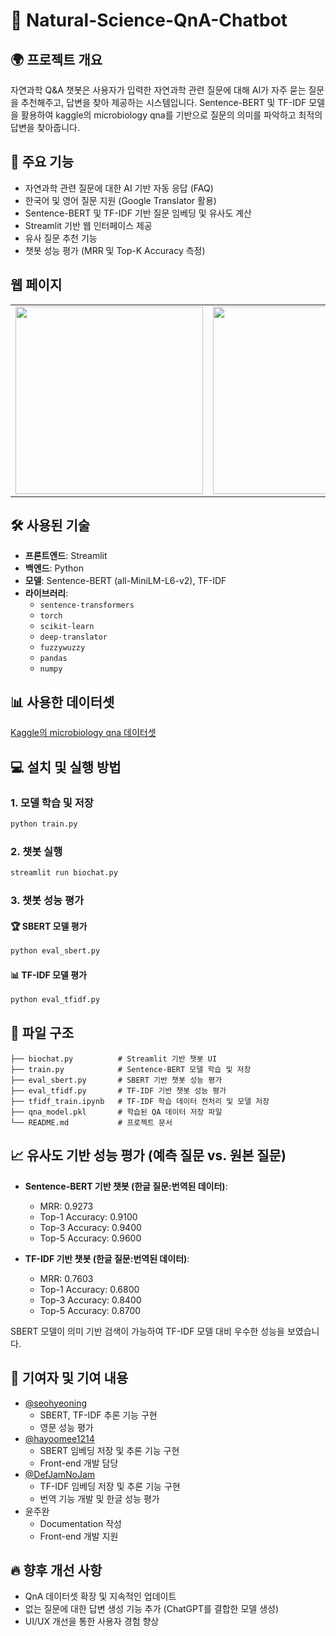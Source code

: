 # 🤖 Natural-Science-QnA-Chatbot

## 🌍 프로젝트 개요
자연과학 Q&A 챗봇은 사용자가 입력한 자연과학 관련 질문에 대해 AI가 자주 묻는 질문을 추천해주고, 답변을 찾아 제공하는 시스템입니다. Sentence-BERT 및 TF-IDF 모델을 활용하여 kaggle의 microbiology qna를 기반으로 질문의 의미를 파악하고 최적의 답변을 찾아줍니다.

## 🚀 주요 기능
- 자연과학 관련 질문에 대한 AI 기반 자동 응답 (FAQ)
- 한국어 및 영어 질문 지원 (Google Translator 활용)
- Sentence-BERT 및 TF-IDF 기반 질문 임베딩 및 유사도 계산
- Streamlit 기반 웹 인터페이스 제공
- 유사 질문 추천 기능
- 챗봇 성능 평가 (MRR 및 Top-K Accuracy 측정)

## 웹 페이지
<table>
  <tr>
    <td><img src="https://github.com/user-attachments/assets/1fb0d7a0-4416-42bc-b451-f99c194f688e" width="300"></td>
    <td><img src="https://github.com/user-attachments/assets/ea500bb5-7cb5-452e-9f38-c61ff673b12f" width="300"></td>
  </tr>
</table>


## 🛠 사용된 기술
- **프론트엔드**: Streamlit
- **백엔드**: Python
- **모델**: Sentence-BERT (all-MiniLM-L6-v2), TF-IDF
- **라이브러리**:
  - `sentence-transformers`
  - `torch`
  - `scikit-learn`
  - `deep-translator`
  - `fuzzywuzzy`
  - `pandas`
  - `numpy`

## 📊 사용한 데이터셋
[Kaggle의 microbiology qna 데이터셋](https://www.kaggle.com/datasets/moonstone34/microbiology-qna/code)

## 💻 설치 및 실행 방법
### 1. 모델 학습 및 저장
```bash
python train.py
```

### 2. 챗봇 실행
```bash
streamlit run biochat.py
```

### 3. 챗봇 성능 평가
#### 🏆 SBERT 모델 평가
```bash
python eval_sbert.py
```

#### 📊 TF-IDF 모델 평가
```bash
python eval_tfidf.py
```

## 📂 파일 구조
```
├── biochat.py          # Streamlit 기반 챗봇 UI
├── train.py            # Sentence-BERT 모델 학습 및 저장
├── eval_sbert.py       # SBERT 기반 챗봇 성능 평가
├── eval_tfidf.py       # TF-IDF 기반 챗봇 성능 평가
├── tfidf_train.ipynb   # TF-IDF 학습 데이터 전처리 및 모델 저장
├── qna_model.pkl       # 학습된 QA 데이터 저장 파일
└── README.md           # 프로젝트 문서
```

## 📈 유사도 기반 성능 평가 (예측 질문 vs. 원본 질문)
- **Sentence-BERT 기반 챗봇 (한글 질문:번역된 데이터)**:
  - MRR: 0.9273
  - Top-1 Accuracy: 0.9100
  - Top-3 Accuracy: 0.9400
  - Top-5 Accuracy: 0.9600

- **TF-IDF 기반 챗봇 (한글 질문:번역된 데이터)**:
  - MRR: 0.7603
  - Top-1 Accuracy: 0.6800
  - Top-3 Accuracy: 0.8400
  - Top-5 Accuracy: 0.8700

SBERT 모델이 의미 기반 검색이 가능하여 TF-IDF 모델 대비 우수한 성능을 보였습니다.

## 👥 기여자 및 기여 내용
- [@seohyeoning](https://github.com/seohyeoning)
  - SBERT, TF-IDF 추론 기능 구현  
  - 영문 성능 평가  
- [@hayoomee1214](https://github.com/hayoomee1214)
  - SBERT 임베딩 저장 및 추론 기능 구현
  - Front-end 개발 담당
- [@DefJamNoJam](https://github.com/DefJamNoJam)
  - TF-IDF 임베딩 저장 및 추론 기능 구현   
  - 번역 기능 개발 및 한글 성능 평가
- 윤주완
  - Documentation 작성
  -  Front-end 개발 지원

## 🔥 향후 개선 사항
- QnA 데이터셋 확장 및 지속적인 업데이트
- 없는 질문에 대한 답변 생성 기능 추가 (ChatGPT를 결합한 모델 생성)
- UI/UX 개선을 통한 사용자 경험 향상
